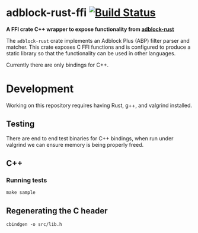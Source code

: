 # adblock-rust-ffi [![Build Status](https://travis-ci.org/huhi/adblock-rust-ffi.svg?branch=master)](https://travis-ci.org/huhi/adblock-rust-ffi)

**A FFI crate C++ wrapper to expose functionality from [adblock-rust](https://github.com/huhisoft/adblock-rust)**

The `adblock-rust` crate implements an Adblock Plus (ABP) filter parser and matcher. This
crate exposes C FFI functions and is configured to produce a static library so that the functionality
can be used in other languages.

Currently there are only bindings for C++.

# Development

Working on this repository requires having Rust, g++, and valgrind installed.

## Testing

There are end to end test binaries for C++ bindings, when run under
valgrind we can ensure memory is being properly freed.

## C++

### Running tests

```
make sample
```

## Regenerating the C header

```
cbindgen -o src/lib.h
```
